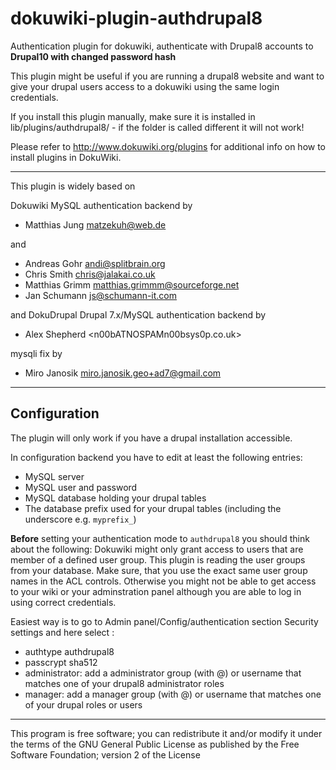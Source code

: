 # dokuwiki-plugin-authdrupal8
Authentication plugin for dokuwiki, authenticate with Drupal8 accounts to **Drupal10 with changed password hash**

This plugin might be useful if you are running a drupal8 website and want to give your drupal users access to a dokuwiki using the same login credentials.

If you install this plugin manually, make sure it is installed in
lib/plugins/authdrupal8/ - if the folder is called different it
will not work!

Please refer to http://www.dokuwiki.org/plugins for additional info
on how to install plugins in DokuWiki.

----

This plugin is widely based on

Dokuwiki MySQL authentication backend by
* Matthias Jung <matzekuh@web.de>

and
* Andreas Gohr <andi@splitbrain.org>
* Chris Smith <chris@jalakai.co.uk>
* Matthias Grimm <matthias.grimmm@sourceforge.net>
* Jan Schumann <js@schumann-it.com>

and
DokuDrupal Drupal 7.x/MySQL authentication backend by
* Alex Shepherd <n00bATNOSPAMn00bsys0p.co.uk>

mysqli fix by
* Miro Janosik <miro.janosik.geo+ad7@gmail.com>

----
## Configuration
The plugin will only work if you have a drupal installation accessible.

In configuration backend you have to edit at least the following entries:
* MySQL server
* MySQL user and password
* MySQL database holding your drupal tables
* The database prefix used for your drupal tables (including the underscore e.g. ```myprefix_```)

**Before** setting your authentication mode to ```authdrupal8``` you should think about the following:
Dokuwiki might only grant access to users that are member of a defined user group. This plugin is reading the user groups from your database.
Make sure, that you use the exact same user group names in the ACL controls. Otherwise you might not be able to get access to your wiki or your adminstration panel although you are able to log in using correct credentials.

Easiest way is to go to Admin panel/Config/authentication section Security settings and here select :
* authtype authdrupal8
* passcrypt sha512
* administrator: add a administrator group (with @) or username that matches one of your drupal8 administrator roles
* manager: add a manager group (with @) or username that matches one of your drupal roles or users

----

This program is free software; you can redistribute it and/or modify
it under the terms of the GNU General Public License as published by
the Free Software Foundation; version 2 of the License
